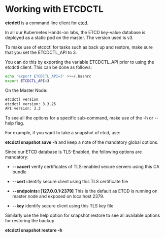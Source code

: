 # Working with ETCDCTL

**etcdctl** is a command line client for [etcd](https://github.com/etcd-io/etcd).

In all our Kubernetes Hands-on labs, the ETCD key-value database is deployed as a static pod on the master. The version used is v3.

To make use of etcdctl for tasks such as back up and restore, make sure that you set the ETCDCTL_API to 3.

You can do this by exporting the variable ETCDCTL_API prior to using the etcdctl client. This can be done as follows:

```sh
echo 'export ETCDCTL_API=3' >>~/.bashrc
export ETCDCTL_API=3
```

On the Master Node:

```sh
etcdctl version
etcdctl version: 3.3.25
API version: 3.3
```

To see all the options for a specific sub-command, make use of the -h or --help flag.

For example, if you want to take a snapshot of etcd, use:

**etcdctl snapshot save -h** and keep a note of the mandatory global options.

Since our ETCD database is TLS-Enabled, the following options are mandatory:

- **--cacert** verify certificates of TLS-enabled secure servers using this CA bundle

- **--cert** identify secure client using this TLS certificate file

- **--endpoints=[127.0.0.1:2379]** This is the default as ETCD is running on master node and exposed on localhost 2379.

- **--key** identify secure client using this TLS key file

Similarly use the help option for snapshot restore to see all available options for restoring the backup.

**etcdctl snapshot restore -h**
